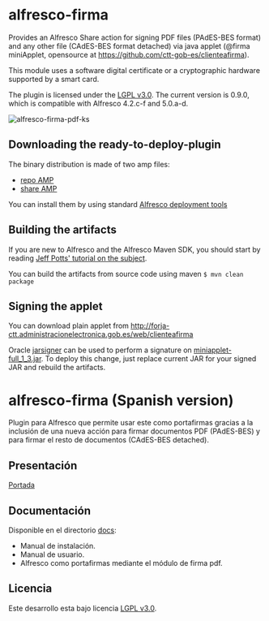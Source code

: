 alfresco-firma
==================
Provides an Alfresco Share action for signing PDF files (PAdES-BES format) and any other file (CAdES-BES format detached) via java applet (@firma miniApplet, opensource at https://github.com/ctt-gob-es/clienteafirma).

This module uses a software digital certificate or a cryptographic hardware supported by a smart card.

The plugin is licensed under the [LGPL v3.0](http://www.gnu.org/licenses/lgpl-3.0.html). The current version is 0.9.0, which is compatible with Alfresco 4.2.c-f and 5.0.a-d.

![alfresco-firma-pdf-ks](https://cloud.githubusercontent.com/assets/1818300/5228336/022cfab6-7709-11e4-9df8-cb641a92a763.png)

Downloading the ready-to-deploy-plugin
--------------------------------------
The binary distribution is made of two amp files:

* [repo AMP](https://github.com/keensoft/alfresco-firma-pdf/releases/download/0.9.0/sign-document-0.9.0.amp)
* [share AMP](https://github.com/keensoft/alfresco-firma-pdf/releases/download/0.9.0/sign-document-share-0.9.0.amp)

You can install them by using standard [Alfresco deployment tools](http://docs.alfresco.com/community/tasks/dev-extensions-tutorials-simple-module-install-amp.html)

Building the artifacts
----------------------
If you are new to Alfresco and the Alfresco Maven SDK, you should start by reading [Jeff Potts' tutorial on the subject](http://ecmarchitect.com/alfresco-developer-series-tutorials/maven-sdk/tutorial/tutorial.html).

You can build the artifacts from source code using maven
```$ mvn clean package```

Signing the applet
------------------
You can download plain applet from http://forja-ctt.administracionelectronica.gob.es/web/clienteafirma

Oracle [jarsigner](http://docs.oracle.com/javase/7/docs/technotes/tools/windows/jarsigner.html) can be used to perform a signature on [miniapplet-full_1_3.jar](https://github.com/keensoft/alfresco-firma-pdf/blob/master/src/share-components/sign-document-share/src/main/amp/root/sign/miniapplet-full_1_3.jar). To deploy this change, just replace current JAR for your signed JAR and rebuild the artifacts.

alfresco-firma (Spanish version)
================================
Plugin para Alfresco que permite usar este como portafirmas gracias a la inclusión de una nueva acción para firmar documentos PDF (PAdES-BES) y para firmar el resto de documentos (CAdES-BES detached).

Presentación
------------
[Portada](http://keensoft.github.io/alfresco-firma-pdf/)

Documentación
-------------
Disponible en el directorio [docs](https://github.com/keensoft/alfresco-firma-pdf/tree/master/docs):
* Manual de instalación.
* Manual de usuario.
* Alfresco como portafirmas mediante el módulo de firma pdf.

Licencia
--------
Este desarrollo esta bajo licencia [LGPL v3.0](http://www.gnu.org/licenses/lgpl-3.0.html).
